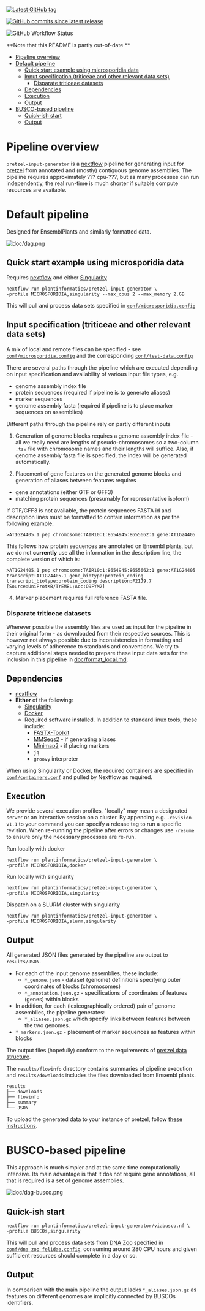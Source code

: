 [![Latest GitHub tag](https://img.shields.io/github/tag/plantinformatics/pretzel-input-generator.svg?label=latest%20release&logo=github&style=for-the-badge)](https://github.com/plantinformatics/pretzel-input-generator/releases)

[![GitHub commits since latest release](https://img.shields.io/github/commits-since/plantinformatics/pretzel-input-generator/latest.svg?style=for-the-badge&logo=github)](https://github.com/plantinformatics/pretzel-input-generator/releases)

![GitHub Workflow Status](https://img.shields.io/github/workflow/status/plantinformatics/pretzel-input-generator/CI?label=CI%20TESTS&logo=github&style=for-the-badge)


**Note that this README is partly out-of-date **
- [Pipeline overview](#pipeline-overview)
- [Default pipeline](#default-pipeline)
  - [Quick start example using microsporidia data](#quick-start-example-using-microsporidia-data)
  - [Input specification (triticeae and other relevant data sets)](#input-specification-triticeae-and-other-relevant-data-sets)
    - [Disparate triticeae datasets](#disparate-triticeae-datasets)
  - [Dependencies](#dependencies)
  - [Execution](#execution)
  - [Output](#output)
- [BUSCO-based pipeline](#busco-based-pipeline)
  - [Quick-ish start](#quick-ish-start)
  - [Output](#output-1)


# Pipeline overview

`pretzel-input-generator` is a [nextflow](https://www.nextflow.io) pipeline for generating input for [pretzel](https://github.com/plantinformatics/pretzel) from annotated and (mostly) contiguous genome assemblies. The pipeline requires approximately ??? cpu-???, but as many processes can run independently, the real run-time is much shorter if suitable compute resources are available.


<!-- TODO: re-generate TOC -->

# Default pipeline

Designed for EnsemblPlants and similarly formatted data.

![doc/dag.png](doc/dag.png)


## Quick start example using microsporidia data


Requires [nextflow](https://www.nextflow.io) and either [Singularity](http://singularity.lbl.gov)

```
nextflow run plantinformatics/pretzel-input-generator \
-profile MICROSPORIDIA,singularity --max_cpus 2 --max_memory 2.GB 
```

This will pull and process data sets specified in [`conf/microsporidia.config`](conf/microsporidia.config)


## Input specification (triticeae and other relevant data sets)

A mix of local and remote files can be specified - see [`conf/microsporidia.config`](conf/microsporidia.config) and the corresponding [`conf/test-data.config`](conf/test-data.config)

There are several paths through the pipeline which are executed depending on input specification and availability of various input file types, e.g. 

* genome assembly index file 
* protein sequences (required if pipeline is to generate aliases)
* marker sequences
* genome assembly fasta (required if pipeline is to place marker sequences on assemblies)

Different paths through the pipeline rely on partly different inputs

1. Generation of genome blocks requires a genome assembly index file - all we really need are lengths of pseudo-chromosomes so a two-column `.tsv` file with chromosome names and their lengths will suffice. Also, if genome assembly fasta file is specified, the index will be generated automatically.

2. Placement of gene features on the generated genome blocks and generation of aliases between features requires

  * gene annotations (either GTF or GFF3)
  * matching protein sequences (presumably for representative isoform)

If GTF/GFF3 is not available, the protein sequences FASTA id and description lines must be formatted to contain information as per the following example:

```
>AT1G24405.1 pep chromosome:TAIR10:1:8654945:8655662:1 gene:AT1G24405
```

This follows how protein sequences are annotated on Ensembl plants, but we do not **currently** use all the information in the description line, the complete version of which is:

```
>AT1G24405.1 pep chromosome:TAIR10:1:8654945:8655662:1 gene:AT1G24405 transcript:AT1G24405.1 gene_biotype:protein_coding transcript_biotype:protein_coding description:F21J9.7 [Source:UniProtKB/TrEMBL;Acc:Q9FYM2]
```

4. Marker placement requires full reference FASTA file.


### Disparate triticeae datasets 

Wherever possible the assembly files are used as input for the pipeline in their original form - as downloaded from their respective sources. This is however not always possible due to inconsistencies in formatting and varying levels of adherence to standards and conventions. We try to capture additional steps needed to prepare these input data sets for the inclusion in this pipeline in [doc/format_local.md](doc/format_local.md).

## Dependencies

* [nextflow](https://www.nextflow.io)
* **Either** of the following:
  * [Singularity](http://singularity.lbl.gov)
  * [Docker](http://singularity.lbl.gov)
  * Required software installed. In addition to standard linux tools, these include:
    * [FASTX-Toolkit](http://hannonlab.cshl.edu/fastx_toolkit/)
    * [MMSeqs2](https://github.com/soedinglab/mmseqs2) - if generating aliases
    * [Minimap2](https://github.com/lh3/minimap2) - if placing markers
    * `jq`
    * `groovy` interpreter
  
When using Singularity or Docker, the required containers are specified in [`conf/containers.conf`](conf/containers.config)
and pulled by Nextflow as required.

## Execution

We provide several execution profiles, "locally" may mean a designated server or an interactive session on a cluster. By appending  e.g. `-revision v1.1` to your command you can specify a release tag to run a specific revision. When re-running the pipeline after errors or changes use `-resume` to ensure only the necessary processes are re-run.

Run locally with docker

```
nextflow run plantinformatics/pretzel-input-generator \
-profile MICROSPORIDIA,docker 
```

Run locally with singularity

```
nextflow run plantinformatics/pretzel-input-generator \
-profile MICROSPORIDIA,singularity 
```

Dispatch on a SLURM cluster with singularity

```
nextflow run plantinformatics/pretzel-input-generator \
-profile MICROSPORIDIA,slurm,singularity
```

## Output

All generated JSON files generated by the pipeline are output to `results/JSON`.

* For each of the input genome assemblies, these include:
  * `*_genome.json` - dataset (genome) definitions specifying outer coordinates of blocks (chromosomes)
  * `*_annotation.json.gz` - specifications of coordinates of features (genes) within blocks
* In addition, for each (lexicographically ordered) pair of genome assemblies, the pipeline generates:
  * `*_aliases.json.gz` which specify links between features between the two genomes.
* `*_markers.json.gz` - placement of marker sequences as features within blocks


The output files (hopefully) conform to the requirements of [pretzel data structure](https://github.com/plantinformatics/pretzel-data).

The `results/flowinfo` directory contains summaries of pipeline execution and `results/downloads` includes the files downloaded from Ensembl plants.

```
results
├── downloads
├── flowinfo
├── summary
└── JSON
```

To upload the generated data to your instance of pretzel, follow [these instructions](doc/upload.md).


# BUSCO-based pipeline

This approach is much simpler and at the same time computationally intensive.
Its main advantage is that it dos not require gene annotations, all that is required is a set of genome assemblies.

![doc/dag-busco.png](doc/dag-busco.png)

## Quick-ish start

```
nextflow run plantinformatics/pretzel-input-generator/viabusco.nf \
-profile BUSCOs,singularity
```

This will pull and process data sets from [DNA Zoo](https://www.dnazoo.org/) specified in [`conf/dna_zoo_felidae.config`](conf/dna_zoo_felidae.config), consuming around 280 CPU hours and given sufficient resources should complete in a day or so.

## Output

In comparison with the main pipeline the output lacks `*_aliases.json.gz` as features on different genomes are implicitly connected by BUSCOs identifiers.

